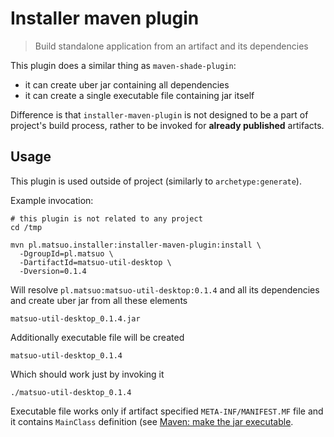 # Installer maven plugin

> Build standalone application from an artifact and its dependencies

This plugin does a similar thing as `maven-shade-plugin`:

* it can create uber jar containing all dependencies
* it can create a single executable file containing jar itself

Difference is that `installer-maven-plugin` is not designed to be a part of
project's build process, rather to be invoked for **already published**
artifacts.

## Usage

This plugin is used outside of project (similarly to `archetype:generate`).

Example invocation:

```shell script
# this plugin is not related to any project
cd /tmp

mvn pl.matsuo.installer:installer-maven-plugin:install \
  -DgroupId=pl.matsuo \
  -DartifactId=matsuo-util-desktop \
  -Dversion=0.1.4
```

Will resolve `pl.matsuo:matsuo-util-desktop:0.1.4` and all its dependencies and
create uber jar from all these elements

```shell script
matsuo-util-desktop_0.1.4.jar
```

Additionally executable file will be created

```shell script
matsuo-util-desktop_0.1.4
```

Which should work just by invoking it

```shell script
./matsuo-util-desktop_0.1.4
```

Executable file works only if artifact specified `META-INF/MANIFEST.MF` file
and it contains `MainClass` definition (see
[Maven: make the jar executable](https://maven.apache.org/shared/maven-archiver/examples/classpath.html#Make).

